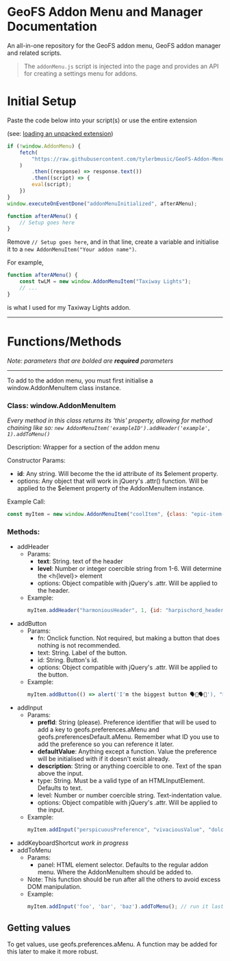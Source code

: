 # GeoFS Addon Menu and Manager Documentation

An all-in-one repository for the GeoFS addon menu, GeoFS addon manager and related scripts.
> The `addonMenu.js` script is injected into the page and provides an API for creating a settings menu for addons.

# Initial Setup

Paste the code below into your script(s) or use the entire extension

(see: [loading an unpacked extension](https://developer.chrome.com/docs/extensions/get-started/tutorial/hello-world#load-unpacked))

```javascript
if (!window.AddonMenu) {
    fetch(
        "https://raw.githubusercontent.com/tylerbmusic/GeoFS-Addon-Menu/refs/heads/main/addonMenu.js"
    )
        .then((response) => response.text())
        .then((script) => {
        eval(script);
    })
}
window.executeOnEventDone("addonMenuInitialized", afterAMenu);

function afterAMenu() {
	// Setup goes here
}
```

Remove `// Setup goes here`, and in that line, create a variable and initialise it to a `new AddonMenuItem("Your addon name")`.

For example, 
```js
function afterAMenu() {
	const twLM = new window.AddonMenuItem("Taxiway Lights");
	// ...
}
```
is what I used for my Taxiway Lights addon.

---

# Functions/Methods
*Note: parameters that are bolded are **required** parameters*

---

To add to the addon menu, you must first initialise a window.AddonMenuItem class instance.

### Class: window.AddonMenuItem

*Every method in this class returns its 'this' property, allowing for method chaining like so: `new AddonMenuItem('exampleID').addHeader('example', 1).addToMenu()`*

Description: Wrapper for a section of the addon menu

Constructor Params:
- **id**: Any string. Will become the the id attribute of its $element property.
- options: Any object that will work in jQuery's .attr() function. Will be applied to the $element property of the AddonMenuItem instance.

Example Call:

```js
const myItem = new window.AddonMenuItem("coolItem", {class: "epic-item-styles"});
```
### Methods:
- addHeader
	- Params:
 		- **text**: String. text of the header
   		- **level**: Number or integer coercible string from 1-6. Will determine the <h{level}> element
     	- options: Object compatible with jQuery's .attr. Will be applied to the header.
  	- Example:
  	  ```js
  	  myItem.addHeader("harmoniousHeader", 1, {id: "harpischord_header"});
  	  ```
- addButton
	- Params:
		- fn: Onclick function. Not required, but making a button that does nothing is not recommended.
	  	- text: String. Label of the button.
   		- id: String. Button's id.
     	- options: Object compatible with jQuery's .attr. Will be applied to the button.
  	- Example:
  	  ```js
  	  myItem.addButton(() => alert('I'm the biggest button 🗣️💯🗣️💯'), "Banger Button", "biggestButton"/*, optionsGoesHere*/);
  	  ```
- addInput
	- Params:
		- **prefId**: String (please). Preference identifier that will be used to add a key to geofs.preferences.aMenu and geofs.preferencesDefault.aMenu. Remember what ID you use to add the preference so you can reference it later.
  		- **defaultValue**: Anything except a function. Value the preference will be initialised with if it doesn't exist already.
    	- **description**: String or anything coercible to one. Text of the span above the input.
     	- type: String. Must be a valid type of an HTMLInputElement. Defaults to text.
      	- level: Number or number coercible string. Text-indentation value.
      	- options: Object compatible with jQuery's .attr. Will be applied to the input.
	- Example:
      ```js
      myItem.addInput("perspicuousPreference", "vivaciousValue", "dolorous description", null /* will default to text */, "1", {"data-disestablishmentarianism": "anti"});
      ```
- addKeyboardShortcut
     *work in progress*
- addToMenu
	- Params:
 		- panel: HTML element selector. Defaults to the regular addon menu. Where the AddonMenuItem should be added to.
   	- Note: This function should be run after all the others to avoid excess DOM manipulation.
   	- Example:
   	  ```js
   	  myItem.addInput('foo', 'bar', 'baz').addToMenu(); // run it last
   	  ```
## Getting values

To get values, use geofs.preferences.aMenu. A function may be added for this later to make it more robust.
